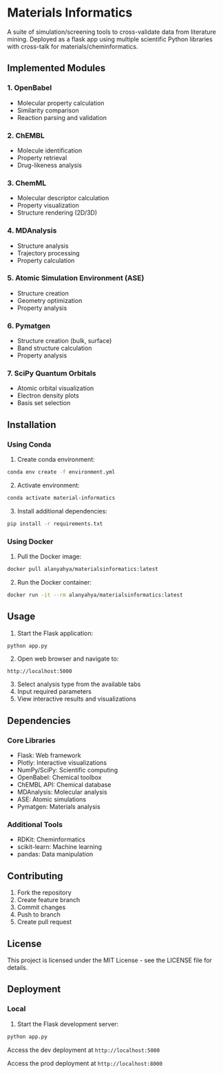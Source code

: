 # Materials Informatics

A suite of simulation/screening tools to cross-validate data from literature mining. Deployed as a flask app using multiple scientific Python libraries with cross-talk for materials/cheminformatics.

## Implemented Modules

### 1. OpenBabel

- Molecular property calculation
- Similarity comparison
- Reaction parsing and validation

### 2. ChEMBL

- Molecule identification
- Property retrieval
- Drug-likeness analysis

### 3. ChemML

- Molecular descriptor calculation
- Property visualization
- Structure rendering (2D/3D)

### 4. MDAnalysis

- Structure analysis
- Trajectory processing
- Property calculation

### 5. Atomic Simulation Environment (ASE)

- Structure creation
- Geometry optimization
- Property analysis

### 6. Pymatgen

- Structure creation (bulk, surface)
- Band structure calculation
- Property analysis

### 7. SciPy Quantum Orbitals

- Atomic orbital visualization
- Electron density plots
- Basis set selection

## Installation

### Using Conda
1. Create conda environment:
```bash
conda env create -f environment.yml
```

2. Activate environment:
```bash
conda activate material-informatics
```

3. Install additional dependencies:
```bash
pip install -r requirements.txt
```

### Using Docker
1. Pull the Docker image:
```bash
docker pull alanyahya/materialsinformatics:latest
```

2. Run the Docker container:
```bash
docker run -it --rm alanyahya/materialsinformatics:latest
```

## Usage

1. Start the Flask application:
```bash
python app.py
```

2. Open web browser and navigate to:
```
http://localhost:5000
```

3. Select analysis type from the available tabs
4. Input required parameters
5. View interactive results and visualizations

## Dependencies

### Core Libraries
- Flask: Web framework
- Plotly: Interactive visualizations
- NumPy/SciPy: Scientific computing
- OpenBabel: Chemical toolbox
- ChEMBL API: Chemical database
- MDAnalysis: Molecular analysis
- ASE: Atomic simulations
- Pymatgen: Materials analysis

### Additional Tools
- RDKit: Cheminformatics
- scikit-learn: Machine learning
- pandas: Data manipulation

## Contributing

1. Fork the repository
2. Create feature branch
3. Commit changes
4. Push to branch
5. Create pull request

## License

This project is licensed under the MIT License - see the LICENSE file for details.

## Deployment

### Local
1. Start the Flask development server:
```bash
python app.py
```
Access the dev deployment at `http://localhost:5000`

Access the prod deployment at `http://localhost:8000` 
